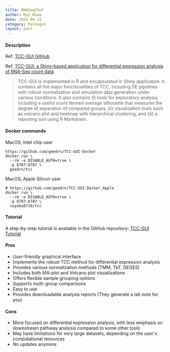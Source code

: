 ```yaml
---
title: RNASeqChef
author: Ryo Niwa
date: 2024-08-22
category: Packages
layout: post
---
```


#### Description
Ref: [TCC-GUI GitHub](https://github.com/swsoyee/TCC-GUI)

Ref: [TCC-GUI: a Shiny-based application for differential expression analysis of RNA-Seq count data](https://doi.org/10.1186/s13104-019-4179-2 )

> TCC-GUI is implemented in R and encapsulated in Shiny application. It contains all the major functionalities of TCC, including DE pipelines with robust normalization and simulation data generation under various conditions. It also contains (i) tools for exploratory analysis, including a useful score termed average silhouette that measures the degree of separation of compared groups, (ii) visualization tools such as volcano plot and heatmap with hierarchical clustering, and (iii) a reporting tool using R Markdown.

#### Docker commands
MacOS; Intel chip user

```bash=
https://github.com/geedrn/TCC-GUI-Docker
docker run \
  --rm -e DISABLE_AUTH=true \
  -p 8787:8787 \
  geedrn/tcc
```

MacOS; Apple Silicon user

```bash=
# https://github.com/geedrn/TCC-GUI-Docker_Apple
docker run \
  --rm -e DISABLE_AUTH=true \
  -p 8787:8787 \
  sayaka0710/tcc
```

#### Tutorial

A step-by-step tutorial is available in the GitHub repository:
[TCC-GUI Tutorial](https://github.com/swsoyee/TCC-GUI/blob/master/README.md)

#### Pros

- User-friendly graphical interface
- Implements the robust TCC method for differential expression analysis
- Provides various normalization methods (TMM, TbT, DEGES)
- Includes both MA-plot and Volcano plot visualizations
- Offers flexible sample grouping options
- Supports multi-group comparisons
- Easy to use
- Provides downloadable analysis reports (They generate a lab note for you)

#### Cons

- More focused on differential expression analysis, with less emphasis on downstream pathway analysis compared to some other tools
- May have limitations for very large datasets, depending on the user's computational resources
- No updates anymore
